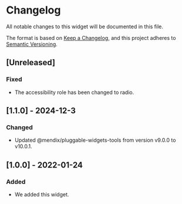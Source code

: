# Changelog

All notable changes to this widget will be documented in this file.

The format is based on [Keep a Changelog](https://keepachangelog.com/en/1.0.0/), and this project adheres to [Semantic Versioning](https://semver.org/spec/v2.0.0.html).

## [Unreleased]

### Fixed

-   The accessibility role has been changed to radio.

## [1.1.0] - 2024-12-3

### Changed

-   Updated @mendix/pluggable-widgets-tools from version v9.0.0 to v10.0.1.

## [1.0.0] - 2022-01-24

### Added

-   We added this widget.
